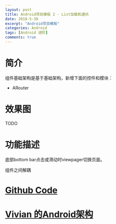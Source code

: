 ```yaml
---
layout: post
title: Android项目模板 2 - List加载和通讯
date: 2018-5-30
excerpt: "Android项目模板"
categories: Android
tags: [Android 进阶]
comments: true
---
```



# 简介

组件基础架构是基于基础架构，新增下面的控件和模块：

- ARouter

# 效果图

TODO

# 功能描述

底部bottom bar点击或滑动时viewpager切换页面。

组件之间解耦

# [Github Code](https://github.com/vivianking6855/android-architecture/tree/master/CleanComponent)

# [Vivian 的Android架构](http://vivianking6855.github.io/tag/#Android%E6%9E%B6%E6%9E%84-ref)     
